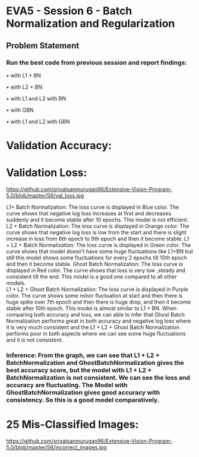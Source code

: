 # EVA5 - Session 6 - Batch Normalization and Regularization
## Problem Statement
### Run the best code from previous session and report findings:

•	with L1 + BN

•	with L2 + BN

•	with L1 and L2 with BN

•	with GBN

•	with L1 and L2 with GBN

# Validation Accuracy:


 
 
  
  
  
  
  
  
  
  
  
  
  
  
 
 
 

 

# Validation Loss:
https://github.com/srivatsanmurugan96/Extensive-Vision-Program-5.0/blob/master/S6/val_loss.jpg


L1+ Batch Normalization: The loss curve is displayed in Blue color. The curve shows that negative log loss increases at first and decreases suddenly and it become stable after 10 epochs. This model is not efficient.
L2 + Batch Normalization: The loss curve is displayed in Orange color. The curve shows that negative log loss is low from the start and there is slight increase in loss from 6th epoch to 9th epoch and then it become stable.
L1 + L2 + Batch Normalization: The loss curve is displayed in Green color. The curve shows that model doesn’t have some huge fluctuations like L1+BN but still this model shows some fluctuations for every 2 epochs till 10th epoch and then it become stable.
Ghost Batch Normalization: The loss curve is displayed in Red color. The curve shows that loss is very low ,steady and consistent till the end. This model is a good one compared to all other models.  
L1 + L2 + Ghost Batch Normalization: The loss curve is displayed in Purple color. The curve shows some minor fluctuation at start and then there is huge spike over 7th epoch and then there is huge drop, and then it become stable after 10th epoch. This model is almost similar to L1 + BN.
When comparing both accuracy and loss, we can able to infer that Ghost Batch Normalization performs great in both accuracy and negative log loss where it is very much consistent and the L1 + L2 + Ghost Batch Normalization performs poor in both aspects where we can see some huge fluctuations and it is not consistent.
### Inference: From the graph, we can see that L1 + L2 + BatchNormalization and GhostBatchNormalization gives the best accuracy score, but the model with L1 + L2 + BatchNormalization is not consistent. We can see the loss and accuracy are fluctuating. The Model with GhostBatchNormalization gives good accuracy with consistency. So this is a good model comparatively.

# 25 Mis-Classified Images:
https://github.com/srivatsanmurugan96/Extensive-Vision-Program-5.0/blob/master/S6/incorrect_images.jpg

